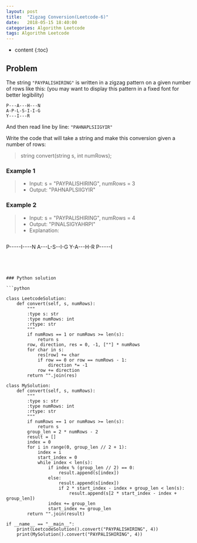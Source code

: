 ```yaml
---
layout: post
title:  "Zigzag Conversion(Leetcode-6)"
date:   2018-05-15 18:40:00
categories: Algorithm Leetcode
tags: Algorithm Leetcode
---
```


* content
{:toc}

## Problem

The string `"PAYPALISHIRING"` is written in a zigzag pattern on a given number of rows like this: (you may want to display this pattern in a fixed font for better legibility)

```
P---A---H---N
A-P-L-S-I-I-G
Y---I---R
```

And then read line by line: `"PAHNAPLSIIGYIR"`

Write the code that will take a string and make this conversion given a number of rows:

> string convert(string s, int numRows);

### Example 1

>* Input: s = "PAYPALISHIRING", numRows = 3
>* Output: "PAHNAPLSIIGYIR"

### Example 2

>* Input: s = "PAYPALISHIRING", numRows = 4
>* Output: "PINALSIGYAHRPI"
>* Explanation:

> ```
P-----I----N
A---L-S--I-G
Y-A---H-R
P-----I
```




### Python solution

```python

class LeetcodeSolution:
    def convert(self, s, numRows):
        """
        :type s: str
        :type numRows: int
        :rtype: str
        """
        if numRows == 1 or numRows >= len(s): 
            return s
        row, direction, res = 0, -1, [""] * numRows
        for char in s:
            res[row] += char
            if row == 0 or row == numRows - 1: 
                direction *= -1 
            row += direction
        return "".join(res)

class MySolution:
    def convert(self, s, numRows):
        """
        :type s: str
        :type numRows: int
        :rtype: str
        """
        if numRows == 1 or numRows >= len(s):
            return s
        group_len = 2 * numRows - 2
        result = []
        index = 0
        for i in range(0, group_len // 2 + 1):
            index = i
            start_index = 0
            while index < len(s):
                if index % (group_len // 2) == 0:
                    result.append(s[index])
                else:
                    result.append(s[index])
                    if 2 * start_index - index + group_len < len(s):
                        result.append(s[2 * start_index - index + group_len])
                index += group_len
                start_index += group_len
        return "".join(result)

if __name__ == "__main__":
    print(LeetcodeSolution().convert("PAYPALISHIRING", 4))
    print(MySolution().convert("PAYPALISHIRING", 4))

```